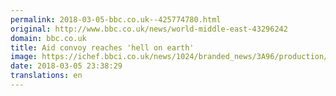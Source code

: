 ```yaml
---
permalink: 2018-03-05-bbc.co.uk--425774780.html
original: http://www.bbc.co.uk/news/world-middle-east-43296242
domain: bbc.co.uk
title: Aid convoy reaches 'hell on earth'
image: https://ichef.bbci.co.uk/news/1024/branded_news/3A96/production/_100289941_p0606fpq.jpg
date: 2018-03-05 23:38:29
translations: en
---
```



